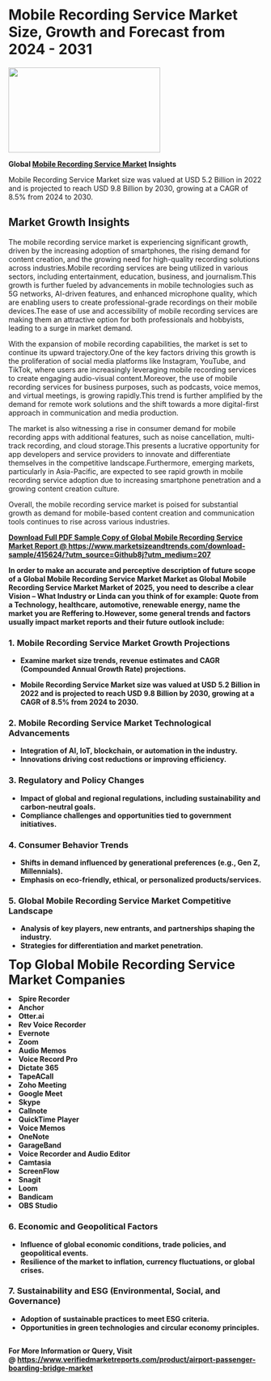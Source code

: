 <H1>Mobile Recording Service Market Size, Growth and Forecast from 2024 - 2031</H1><img class="aligncenter size-medium wp-image-584254" src="https://thirdeyenews.in/wp-content/uploads/2024/09/Global-Market-Research-300x168.jpeg" alt="" width="300" height="168" /><p><strong>Global&nbsp;<a href="https://www.marketsizeandtrends.com/download-sample/415624/?utm_source=Github8j?utm_medium=207">Mobile Recording Service Market</a> Insights</strong></p><p>Mobile Recording Service Market size was valued at USD 5.2 Billion in 2022 and is projected to reach USD 9.8 Billion by 2030, growing at a CAGR of 8.5% from 2024 to 2030.</p><p><h2>Market Growth Insights</h2> <p>The mobile recording service market is experiencing significant growth, driven by the increasing adoption of smartphones, the rising demand for content creation, and the growing need for high-quality recording solutions across industries.Mobile recording services are being utilized in various sectors, including entertainment, education, business, and journalism.This growth is further fueled by advancements in mobile technologies such as 5G networks, AI-driven features, and enhanced microphone quality, which are enabling users to create professional-grade recordings on their mobile devices.The ease of use and accessibility of mobile recording services are making them an attractive option for both professionals and hobbyists, leading to a surge in market demand.</p> <p><strong><a href="#"></a></strong></p> <p>With the expansion of mobile recording capabilities, the market is set to continue its upward trajectory.One of the key factors driving this growth is the proliferation of social media platforms like Instagram, YouTube, and TikTok, where users are increasingly leveraging mobile recording services to create engaging audio-visual content.Moreover, the use of mobile recording services for business purposes, such as podcasts, voice memos, and virtual meetings, is growing rapidly.This trend is further amplified by the demand for remote work solutions and the shift towards a more digital-first approach in communication and media production.</p> <p>The market is also witnessing a rise in consumer demand for mobile recording apps with additional features, such as noise cancellation, multi-track recording, and cloud storage.This presents a lucrative opportunity for app developers and service providers to innovate and differentiate themselves in the competitive landscape.Furthermore, emerging markets, particularly in Asia-Pacific, are expected to see rapid growth in mobile recording service adoption due to increasing smartphone penetration and a growing content creation culture.</p> <p>Overall, the mobile recording service market is poised for substantial growth as demand for mobile-based content creation and communication tools continues to rise across various industries.</p> <p><strong><a href="#"></p><p><span class=""><strong>Download Full PDF Sample Copy of Global Mobile Recording Service Market Report</strong> @ <a href="https://www.marketsizeandtrends.com/download-sample/415624/?utm_source=Github8j?utm_medium=207" target="_blank">https://www.marketsizeandtrends.com/download-sample/415624/?utm_source=Github8j?utm_medium=207</a></span></p><p>In order to make an accurate and perceptive description of future scope of a Global&nbsp;Mobile Recording Service Market Market as Global&nbsp;Mobile Recording Service Market Market of 2025, you need to describe a clear Vision &ndash; What Industry or Linda can you think of for example: Quote from a Technology, healthcare, automotive, renewable energy, name the market you are Reffering to.However, some general trends and factors usually impact market reports and their future outlook include:</p><h3>1.&nbsp;<strong>Mobile Recording Service Market Growth Projections</strong></h3><ul><li>Examine market size trends, revenue estimates and CAGR (Compounded Annual Growth Rate) projections.</li><li><p>Mobile Recording Service Market size was valued at USD 5.2 Billion in 2022 and is projected to reach USD 9.8 Billion by 2030, growing at a CAGR of 8.5% from 2024 to 2030.</p></li></ul><h3>2.&nbsp;<strong>Mobile Recording Service Market Technological Advancements</strong></h3><ul><li>Integration of AI, IoT, blockchain, or automation in the industry.</li><li>Innovations driving cost reductions or improving efficiency.</li></ul><h3>3.&nbsp;<strong>Regulatory and Policy Changes</strong></h3><ul><li>Impact of global and regional regulations, including sustainability and carbon-neutral goals.</li><li>Compliance challenges and opportunities tied to government initiatives.</li></ul><h3>4.&nbsp;<strong>Consumer Behavior Trends</strong></h3><ul><li>Shifts in demand influenced by generational preferences (e.g., Gen Z, Millennials).</li><li>Emphasis on eco-friendly, ethical, or personalized products/services.</li></ul><h3>5.&nbsp;<strong>Global Mobile Recording Service Market Competitive Landscape</strong></h3><ul><li>Analysis of key players, new entrants, and partnerships shaping the industry.</li><li>Strategies for differentiation and market penetration.</li></ul><p data-pm-slice="1 1 []"><span style="color: inherit; font-family: inherit; font-size: 25px;">Top Global Mobile Recording Service Market Companies</span></p><div class="" data-test-id=""><p><li>Spire Recorder</li><li> Anchor</li><li> Otter.ai</li><li> Rev Voice Recorder</li><li> Evernote</li><li> Zoom</li><li> Audio Memos</li><li> Voice Record Pro</li><li> Dictate 365</li><li> TapeACall</li><li> Zoho Meeting</li><li> Google Meet</li><li> Skype</li><li> Callnote</li><li> QuickTime Player</li><li> Voice Memos</li><li> OneNote</li><li> GarageBand</li><li> Voice Recorder and Audio Editor</li><li> Camtasia</li><li> ScreenFlow</li><li> Snagit</li><li> Loom</li><li> Bandicam</li><li> OBS Studio</li></p></div><h3>6.&nbsp;<strong>Economic and Geopolitical Factors</strong></h3><ul><li>Influence of global economic conditions, trade policies, and geopolitical events.</li><li>Resilience of the market to inflation, currency fluctuations, or global crises.</li></ul><h3>7.&nbsp;<strong>Sustainability and ESG (Environmental, Social, and Governance)</strong></h3><ul><li>Adoption of sustainable practices to meet ESG criteria.</li><li>Opportunities in green technologies and circular economy principles.</li></ul><h2><strong style="font-size: 14px;">For More Information or Query, Visit @&nbsp;</strong><a style="background-color: #ffffff; font-size: 14px;" href="https://www.marketsizeandtrends.com/report/mobile-recording-service-market/" target="_blank">https://www.verifiedmarketreports.com/product/airport-passenger-boarding-bridge-market</a></h2>